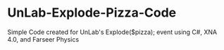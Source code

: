 UnLab-Explode-Pizza-Code
========================

Simple Code created for UnLab's Explode($pizza); event using C#, XNA 4.0, and Farseer Physics